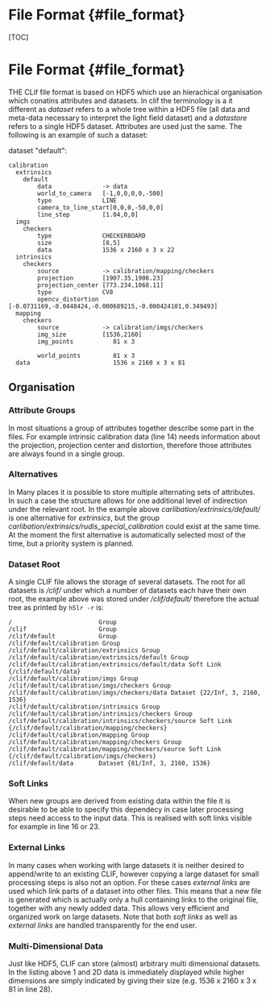 File Format {#file_format}
======

[TOC]

# File Format {#file_format}

THE CLif file format is based on HDF5 which use an hierachical organisation which conatins attributes and datasets. In clif the terminology is a it different as *dataset* refers to a whole tree within a HDF5 file (all data and meta-data necessary to interpret the light field dataset) and a *datastore* refers to a single HDF5 dataset. Attributes are used just the same. The following is an example of such a dataset:

dataset "default":
~~~~~~~~~~~~~~~~
calibration
  extrinsics              
    default              
        data              -> data
        world_to_camera   [-1,0,0,0,0,-500]
        type              LINE
        camera_to_line_start[0,0,0,-50,0,0]
        line_step         [1.04,0,0]
  imgs                    
    checkers             
        type              CHECKERBOARD
        size              [8,5]
        data              1536 x 2160 x 3 x 22
  intrinsics              
    checkers             
        source            -> calibration/mapping/checkers
        projection        [1907.35,1908.23]
        projection_center [773.234,1068.11]
        type              CV8
        opencv_distortion [-0.0731169,-0.0448424,-0.000689215,-0.000424101,0.349493]
  mapping                 
    checkers             
        source            -> calibration/imgs/checkers
        img_size          [1536,2160]
        img_points           81 x 3

        world_points         81 x 3
  data                       1536 x 2160 x 3 x 81
~~~~~~~~~~~~~~~~

## Organisation

### Attribute Groups

In most situations a group of attributes together describe some part in the files. For example intrinsic calibration data (line 14) needs information about the projection, projection center and distortion, therefore those attributes are always found in a single group.

### Alternatives

In Many places it is possible to store multiple alternating sets of attributes. In such a case the structure allows for one additional level of indirection under the relevant root. In the example above *carlibation/extrinsics/default/* is one alternative for *extrinsics*, but the group *carlibation/extrinsics/rudis_special_calibration* could exist at the same time. At the moment the first alternative is automatically selected most of the time, but a priority system is planned.

### Dataset Root

A single CLIF file allows the storage of several datasets. The root for all datasets is */clif/* under which a number of datasets each have their own root, the example above was stored under */clif/default/* therefore the actual tree as printed by `h5lr -r` is:
~~~~~~~~~~~~~~~~
/                        Group
/clif                    Group
/clif/default            Group
/clif/default/calibration Group
/clif/default/calibration/extrinsics Group
/clif/default/calibration/extrinsics/default Group
/clif/default/calibration/extrinsics/default/data Soft Link {/clif/default/data}
/clif/default/calibration/imgs Group
/clif/default/calibration/imgs/checkers Group
/clif/default/calibration/imgs/checkers/data Dataset {22/Inf, 3, 2160, 1536}
/clif/default/calibration/intrinsics Group
/clif/default/calibration/intrinsics/checkers Group
/clif/default/calibration/intrinsics/checkers/source Soft Link {/clif/default/calibration/mapping/checkers}
/clif/default/calibration/mapping Group
/clif/default/calibration/mapping/checkers Group
/clif/default/calibration/mapping/checkers/source Soft Link {/clif/default/calibration/imgs/checkers}
/clif/default/data       Dataset {81/Inf, 3, 2160, 1536}
~~~~~~~~~~~~~~~~

### Soft Links

When new groups are derived from existing data within the file it is desirable to be able to specify this dependecy in case later processing steps need access to the input data. This is realised with soft links visible for example in line 16 or 23.

### External Links

In many cases when working with large datasets it is neither desired to append/write to an existing CLIF, however copying a large dataset for small processing steps is also not an option. For these cases *external links* are used which link parts of a dataset into other files. This means that a new file is generated which is actually only a hull containing links to the original file, together with any newly added data. This allows very efficient and organized work on large datasets. Note that both *soft links* as well as *external links* are handled transparently for the end user.

### Multi-Dimensional Data

Just like HDF5, CLIF can store (almost) arbitrary multi dimensional datasets. In the listing above 1 and 2D data is immediately displayed while higher dimensions are simply indicated by giving their size (e.g. 1536 x 2160 x 3 x 81 in line 28).
